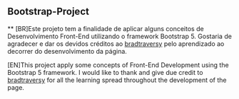 ## Bootstrap-Project

**
[BR]Este projeto tem a finalidade de aplicar alguns conceitos de Desenvolvimento Front-End utilizando o framework Bootstrap 5.
Gostaria de agradecer e dar os devidos créditos ao [bradtraversy](https://github.com/bradtraversy) pelo aprendizado ao decorrer do desenvolvimento da página.

[EN]This project apply some concepts of Front-End Development using the Bootstrap 5 framework.
I would like to thank and give due credit to [bradtraversy](https://github.com/bradtraversy) for all the learning spread throughout the development of the page.
